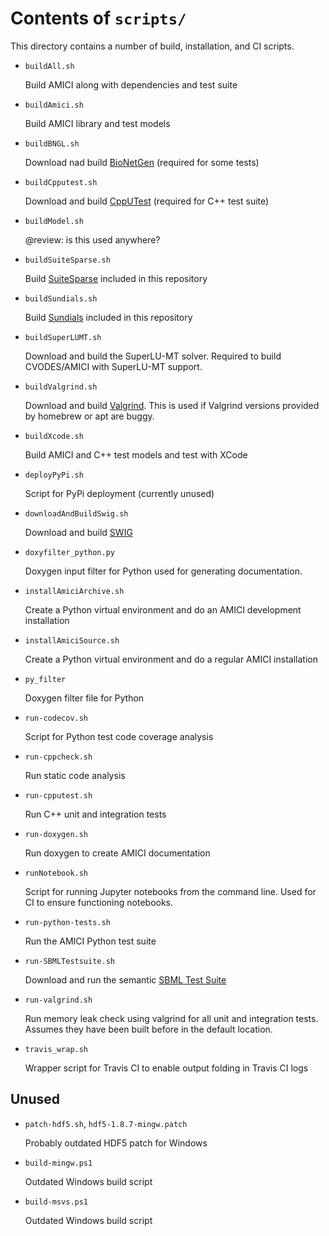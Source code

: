 # Contents of `scripts/`

This directory contains a number of build, installation, and CI scripts. 

* `buildAll.sh`
   
   Build AMICI along with dependencies and test suite

* `buildAmici.sh`

   Build AMICI library and test models

* `buildBNGL.sh`

   Download nad build 
   [BioNetGen](https://www.csb.pitt.edu/Faculty/Faeder/?page_id=409) (required for some tests)

* `buildCpputest.sh`

   Download and build [CppUTest](https://cpputest.github.io/)
   (required for C++ test suite)

* `buildModel.sh`

   @review: is this used anywhere?
   
* `buildSuiteSparse.sh`

   Build [SuiteSparse](http://faculty.cse.tamu.edu/davis/suitesparse.html)
   included in this repository
   
* `buildSundials.sh`

   Build [Sundials](https://computation.llnl.gov/projects/sundials/)
   included in this repository

* `buildSuperLUMT.sh`

   Download and build the SuperLU-MT solver. Required to build CVODES/AMICI
   with SuperLU-MT support.

* `buildValgrind.sh`

   Download and build [Valgrind](http://valgrind.org/).
   This is used if Valgrind versions provided by homebrew or apt are buggy.

* `buildXcode.sh`

   Build AMICI and C++ test models and test with XCode

* `deployPyPi.sh`

  Script for PyPi deployment (currently unused)

* `downloadAndBuildSwig.sh`

  Download and build [SWIG](http://www.swig.org/) 

* `doxyfilter_python.py`

  Doxygen input filter for Python used for generating documentation.


* `installAmiciArchive.sh`

  Create a Python virtual environment and do an AMICI development installation

* `installAmiciSource.sh`
  
  Create a Python virtual environment and do a regular AMICI installation


* `py_filter`

  Doxygen filter file for Python

* `run-codecov.sh`

  Script for Python test code coverage analysis

* `run-cppcheck.sh`

  Run static code analysis

* `run-cpputest.sh`

  Run C++ unit and integration tests

* `run-doxygen.sh`

  Run doxygen to create AMICI documentation

* `runNotebook.sh`

  Script for running Jupyter notebooks from the command line. Used for CI
  to ensure functioning notebooks.

* `run-python-tests.sh`

  Run the AMICI Python test suite

* `run-SBMLTestsuite.sh`

  Download and run the semantic 
  [SBML Test Suite](https://github.com/sbmlteam/sbml-test-suite/)

* `run-valgrind.sh`

  Run memory leak check using valgrind for all unit and integration tests.
  Assumes they have been built before in the default location. 

* `travis_wrap.sh`

  Wrapper script for Travis CI to enable output folding in Travis CI logs
  

## Unused

* `patch-hdf5.sh`, `hdf5-1.8.7-mingw.patch`

  Probably outdated HDF5 patch for Windows

* `build-mingw.ps1`

  Outdated Windows build script

* `build-msvs.ps1`

  Outdated Windows build script
